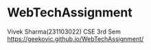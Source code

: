 # WebTechAssignment
Vivek Sharma(231103022) CSE 3rd Sem
https://geekovic.github.io/WebTechAssignment/
